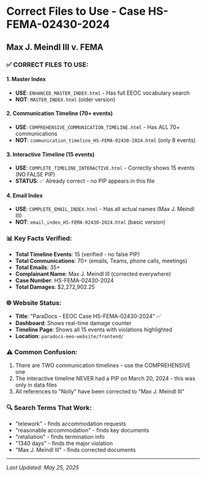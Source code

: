 # Correct Files to Use - Case HS-FEMA-02430-2024
## Max J. Meindl III v. FEMA

### ✅ CORRECT FILES TO USE:

#### 1. **Master Index**
- **USE**: `ENHANCED_MASTER_INDEX.html` - Has full EEOC vocabulary search
- **NOT**: `MASTER_INDEX.html` (older version)

#### 2. **Communication Timeline (70+ events)**
- **USE**: `COMPREHENSIVE_COMMUNICATION_TIMELINE.html` - Has ALL 70+ communications
- **NOT**: `communication_timeline_HS-FEMA-02430-2024.html` (only 8 events)

#### 3. **Interactive Timeline (15 events)**
- **USE**: `COMPLETE_TIMELINE_INTERACTIVE.html` - Correctly shows 15 events (NO FALSE PIP)
- **STATUS**: ✅ Already correct - no PIP appears in this file

#### 4. **Email Index**
- **USE**: `COMPLETE_EMAIL_INDEX.html` - Has all actual names (Max J. Meindl III)
- **NOT**: `email_index_HS-FEMA-02430-2024.html` (basic version)

### 📊 Key Facts Verified:
- **Total Timeline Events**: 15 (verified - no false PIP)
- **Total Communications**: 70+ (emails, Teams, phone calls, meetings)
- **Total Emails**: 35+
- **Complainant Name**: Max J. Meindl III (corrected everywhere)
- **Case Number**: HS-FEMA-02430-2024
- **Total Damages**: $2,272,902.25

### 🌐 Website Status:
- **Title**: "ParaDocs - EEOC Case HS-FEMA-02430-2024" ✅
- **Dashboard**: Shows real-time damage counter
- **Timeline Page**: Shows all 15 events with violations highlighted
- **Location**: `paradocs-eeo-website/frontend/`

### ⚠️ Common Confusion:
1. There are TWO communication timelines - use the COMPREHENSIVE one
2. The interactive timeline NEVER had a PIP on March 20, 2024 - this was only in data files
3. All references to "Nolly" have been corrected to "Max J. Meindl III"

### 🔍 Search Terms That Work:
- "telework" - finds accommodation requests
- "reasonable accommodation" - finds key documents
- "retaliation" - finds termination info
- "1340 days" - finds the major violation
- "Max J. Meindl III" - finds corrected documents

---
*Last Updated: May 25, 2025* 